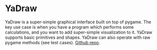 # YaDraw

YaDraw is a super-simple graphical interface built on top of pygame.
The key use case is when you have a program which performs some calculations, 
and you want to add super-simple visualization to it. YaDraw supports basic primitives and shapes. 
YaDraw can also operate with raw pygame methods (see test cases).
[Github repo](https://github.com/EmixD/yadraw).